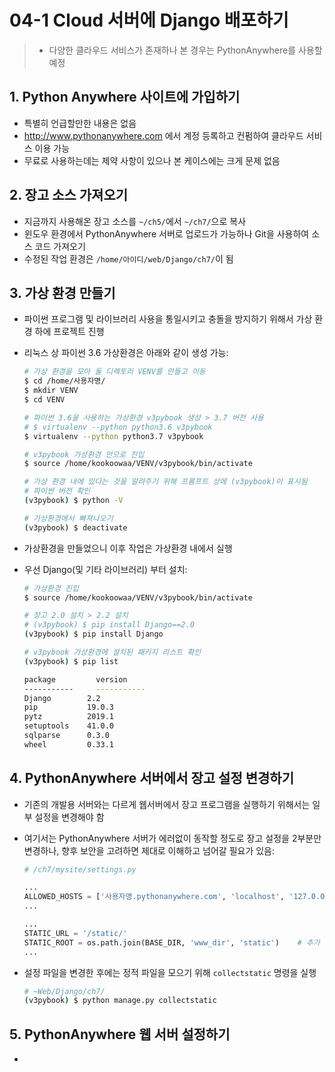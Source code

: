 # 04-1 Cloud 서버에 Django 배포하기

> - 다양한 클라우드 서비스가 존재하나 본 경우는 PythonAnywhere를 사용할 예정



## 1. Python Anywhere 사이트에 가입하기

- 특별히 언급할만한 내용은 없음
- http://www.pythonanywhere.com 에서 계정 등록하고 컨펌하여 클라우드 서비스 이용 가능
- 무료로 사용하는데는 제약 사항이 있으나 본 케이스에는 크게 문제 없음



## 2. 장고 소스 가져오기

- 지금까지 사용해온 장고 소스를 `~/ch5/`에서 `~/ch7/`으로 복사
- 윈도우 환경에서  PythonAnywhere 서버로 업로드가 가능하나 Git을 사용하여 소스 코드 가져오기
- 수정된 작업 환경은 `/home/아이디/web/Django/ch7/`이 됨



## 3. 가상 환경 만들기

- 파이썬 프로그램 및 라이브러리 사용을 통일시키고 충돌을 방지하기 위해서 가상 환경 하에 프로젝트 진행

- 리눅스 상 파이썬 3.6 가상환경은 아래와 같이 생성 가능:

  ```bash
  # 가상 환경을 모아 둘 디렉토리 VENV를 만들고 이동
  $ cd /home/사용자명/
  $ mkdir VENV
  $ cd VENV
  
  # 파이썬 3.6을 사용하는 가상환경 v3pybook 생성 > 3.7 버전 사용
  # $ virtualenv --python python3.6 v3pybook
  $ virtualenv --python python3.7 v3pybook
  
  # v3pybook 가상환경 안으로 진입
  $ source /home/kookoowaa/VENV/v3pybook/bin/activate
  
  # 가상 환경 내에 있다는 것을 알려주기 위해 프롬프트 상에 (v3pybook)이 표시됨
  # 파이썬 버전 확인
  (v3pybook) $ python -V
  
  # 가상환경에서 빠져나오기
  (v3pybook) $ deactivate
  ```

- 가상환경을 만들었으니 이후 작업은 가상환경 내에서 실행

- 우선 Django(및 기타 라이브러리) 부터 설치:

  ```bash
  # 가상환경 진입
  $ source /home/kookoowaa/VENV/v3pybook/bin/activate
  
  # 장고 2.0 설치 > 2.2 설치
  # (v3pybook) $ pip install Django==2.0
  (v3pybook) $ pip install Django
  
  # v3pybook 가상환경에 설치된 패키지 리스트 확인
  (v3pybook) $ pip list
  
  package		  version
  -----------	  -----------
  Django        2.2
  pip           19.0.3
  pytz          2019.1
  setuptools    41.0.0
  sqlparse      0.3.0
  wheel         0.33.1
  ```



## 4. PythonAnywhere 서버에서 장고 설정 변경하기

- 기존의 개발용 서버와는 다르게 웹서버에서 장고 프로그램을 실행하기 위해서는 일부 설정을 변경해야 함

- 여기서는 PythonAnywhere 서버가 에러없이 동작할 정도로 장고 설정을 2부분만 변경하나, 향후 보안을 고려하면 제대로 이해하고 넘어갈 필요가 있음:

  ```python
  # /ch7/mysite/settings.py
  
  ...
  ALLOWED_HOSTS = ['사용자명.pythonanywhere.com', 'localhost', '127.0.0.1']    # 추가
  ...
  
  ...
  STATIC_URL = '/static/'
  STATIC_ROOT = os.path.join(BASE_DIR, 'www_dir', 'static')    # 추가
  ...
  ```

- 설정 파일을 변경한 후에는 정적 파일을 모으기 위해 `collectstatic` 명령을 실행

  ```bash
  # ~Web/Django/ch7/
  (v3pybook) $ python manage.py collectstatic
  ```



## 5. PythonAnywhere 웹 서버 설정하기

- 